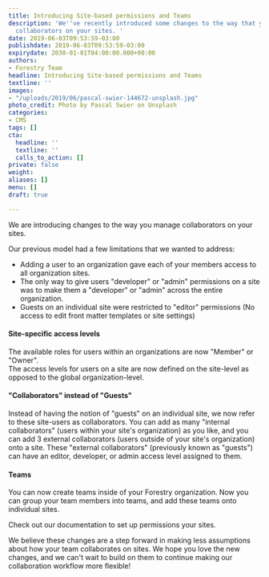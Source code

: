 ```yaml
---
title: Introducing Site-based permissions and Teams
description: 'We''ve recently introduced some changes to the way that you can manage
  collaborators on your sites. '
date: 2019-06-03T09:53:59-03:00
publishdate: 2019-06-03T09:53:59-03:00
expirydate: 2030-01-01T04:00:00.000+00:00
authors:
- Forestry Team
headline: Introducing Site-based permissions and Teams
textline: ''
images:
- "/uploads/2019/06/pascal-swier-144672-unsplash.jpg"
photo_credit: Photo by Pascal Swier on Unsplash
categories:
- CMS
tags: []
cta:
  headline: ''
  textline: ''
  calls_to_action: []
private: false
weight: 
aliases: []
menu: []
draft: true

---
```

We are introducing changes to the way you manage collaborators on your sites.

Our previous model had a few limitations that we wanted to address:

* Adding a user to an organization gave each of your members access to all organization sites.
* The only way to give users "developer" or "admin" permissions on a site was to make them a "developer" or "admin" across the entire organization.
* Guests on an individual site were restricted to "editor" permissions (No access to edit front matter templates or site settings)

#### Site-specific access levels

The available roles for users within an organizations are now "Member" or "Owner".  
The access levels for users on a site are now defined on the site-level as opposed to the global organization-level.

#### "Collaborators" instead of "Guests"

Instead of having the notion of "guests" on an individual site, we now refer to these site-users as collaborators. You can add as many "internal collaborators" (users within your site's organization) as you like, and you can add 3 external collaborators (users outside of your site's organization) onto a site. These "external collaborators" (previously known as "guests") can have an editor, developer, or admin access level assigned to them.

#### Teams

You can now create teams inside of your Forestry organization. Now you can group your team members into teams, and add these teams onto individual sites.

Check out our documentation to set up permissions your sites.

We believe these changes are a step forward in making less assumptions about how your team collaborates on sites. We hope you love the new changes, and we can't wait to build on them to continue making our collaboration workflow more flexible!